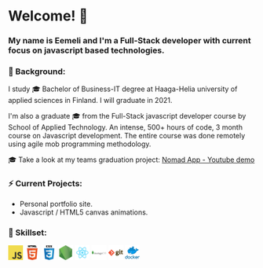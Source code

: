 # Welcome! 👋 
### My name is Eemeli and I'm a Full-Stack developer with current focus on javascript based technologies.

### 🔭 Background:

I study 🎓 Bachelor of Business-IT degree at Haaga-Helia university of applied sciences in Finland. I will graduate in 2021.

I'm also a graduate 🎓 from the Full-Stack javascript developer course by School of Applied Technology.
An intense, 500+ hours of code, 3 month course on Javascript development. The entire course was done remotely using agile mob programming methodology.

🎓 Take a look at my teams graduation project:
<a href="https://www.youtube.com/watch?v=zgnh3dVVbfk&list=PLDqoWWdtjihBVYCEj1CPvZ26ePjBSBTuq&index=5&t=0s">Nomad App - Youtube demo</a>

### ⚡ Current Projects:
- Personal portfolio site.
- Javascript / HTML5 canvas animations.

### 🎨 Skillset:
<p float="left">
  <img src="https://raw.githubusercontent.com/github/explore/80688e429a7d4ef2fca1e82350fe8e3517d3494d/topics/javascript/javascript.png" width="30px" alt="Javascript">

  <img src="https://raw.githubusercontent.com/github/explore/80688e429a7d4ef2fca1e82350fe8e3517d3494d/topics/html/html.png" width="30px" alt="html5">

  <img src="https://raw.githubusercontent.com/github/explore/80688e429a7d4ef2fca1e82350fe8e3517d3494d/topics/css/css.png" width="30px" alt="css3">

  <img src="https://raw.githubusercontent.com/github/explore/80688e429a7d4ef2fca1e82350fe8e3517d3494d/topics/nodejs/nodejs.png" width="30px" alt="nodeJS">

  <img src="https://raw.githubusercontent.com/github/explore/80688e429a7d4ef2fca1e82350fe8e3517d3494d/topics/react/react.png" width="30px" alt="React">

  <img src="https://raw.githubusercontent.com/github/explore/80688e429a7d4ef2fca1e82350fe8e3517d3494d/topics/mongodb/mongodb.png" width="30px" alt="MongoDB">

  <img src="https://raw.githubusercontent.com/github/explore/80688e429a7d4ef2fca1e82350fe8e3517d3494d/topics/git/git.png" width="30px" alt="Git">

  <img src="https://raw.githubusercontent.com/github/explore/80688e429a7d4ef2fca1e82350fe8e3517d3494d/topics/docker/docker.png" width="30px" alt="docker">
 </p>

